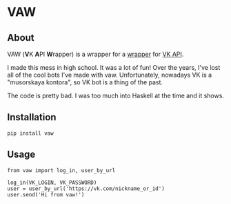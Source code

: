 # VAW


## About

VAW (**V**K **A**PI **W**rapper) is a wrapper for a [wrapper](https://github.com/python273/vk_api) for [VK API](https://vk.com/dev/methods).

I made this mess in high school. It was a lot of fun! Over the years, I've lost all of the cool bots I've made with vaw. Unfortunately, nowadays VK is a "musorskaya kontora", so VK bot is a thing of the past.

The code is pretty bad. I was too much into Haskell at the time and it shows.


## Installation

	pip install vaw


## Usage

	from vaw import log_in, user_by_url

	log_in(VK_LOGIN, VK_PASSWORD)
	user = user_by_url('https://vk.com/nickname_or_id')
	user.send('Hi from vaw!')
